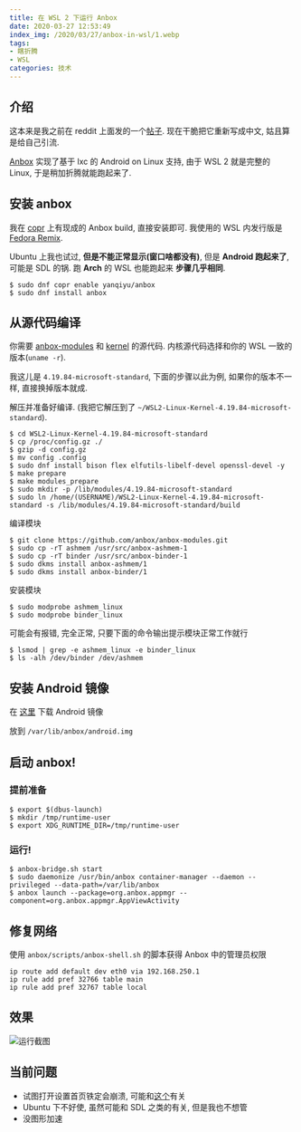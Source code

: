 ```yaml
---
title: 在 WSL 2 下运行 Anbox
date: 2020-03-27 12:53:49
index_img: /2020/03/27/anbox-in-wsl/1.webp
tags: 
- 瞎折腾
- WSL
categories: 技术
---
```


## 介绍

这本来是我之前在 reddit 上面发的一个[帖子](https://www.reddit.com/r/bashonubuntuonwindows/comments/eofn5s/run_anbox_on_wsl_2/). 现在干脆把它重新写成中文, 姑且算是给自己引流.

[Anbox](https://anbox.io/) 实现了基于 lxc 的 Android on Linux 支持, 由于 WSL 2 就是完整的 Linux, 于是稍加折腾就能跑起来了. 

## 安装 anbox

我在 [copr](https://copr.fedorainfracloud.org/coprs/yanqiyu/anbox/) 上有现成的 Anbox build, 直接安装即可. 我使用的 WSL 内发行版是 [Fedora Remix](https://github.com/WhitewaterFoundry/Fedora-Remix-for-WSL).

Ubuntu 上我也试过, **但是不能正常显示(窗口啥都没有)**, 但是 **Android 跑起来了**, 可能是 SDL 的锅. 跑 **Arch** 的 WSL 也能跑起来 **步骤几乎相同**.
    
    $ sudo dnf copr enable yanqiyu/anbox
    $ sudo dnf install anbox

## 从源代码编译

你需要 [anbox-modules](https://github.com/anbox/anbox-modules) 和 [kernel](https://github.com/microsoft/WSL2-Linux-Kernel/releases) 的源代码. 内核源代码选择和你的 WSL 一致的版本(`uname -r`).

我这儿是 `4.19.84-microsoft-standard`, 下面的步骤以此为例, 如果你的版本不一样, 直接换掉版本就成.

解压并准备好编译. (我把它解压到了 `~/WSL2-Linux-Kernel-4.19.84-microsoft-standard`).

    $ cd WSL2-Linux-Kernel-4.19.84-microsoft-standard
    $ cp /proc/config.gz ./
    $ gzip -d config.gz
    $ mv config .config
    $ sudo dnf install bison flex elfutils-libelf-devel openssl-devel -y
    $ make prepare
    $ make modules_prepare
    $ sudo mkdir -p /lib/modules/4.19.84-microsoft-standard
    $ sudo ln /home/(USERNAME)/WSL2-Linux-Kernel-4.19.84-microsoft-standard -s /lib/modules/4.19.84-microsoft-standard/build

编译模块

    $ git clone https://github.com/anbox/anbox-modules.git
    $ sudo cp -rT ashmem /usr/src/anbox-ashmem-1
    $ sudo cp -rT binder /usr/src/anbox-binder-1
    $ sudo dkms install anbox-ashmem/1
    $ sudo dkms install anbox-binder/1

安装模块

    $ sudo modprobe ashmem_linux
    $ sudo modprobe binder_linux

可能会有报错, 完全正常, 只要下面的命令输出提示模块正常工作就行

    $ lsmod | grep -e ashmem_linux -e binder_linux
    $ ls -alh /dev/binder /dev/ashmem

## 安装 Android 镜像

在 [这里](https://build.anbox.io/android-images) 下载 Android 镜像

放到 `/var/lib/anbox/android.img`

## 启动 anbox!

### 提前准备

    $ export $(dbus-launch)
    $ mkdir /tmp/runtime-user
    $ export XDG_RUNTIME_DIR=/tmp/runtime-user

### 运行!

    $ anbox-bridge.sh start
    $ sudo daemonize /usr/bin/anbox container-manager --daemon --privileged --data-path=/var/lib/anbox
    $ anbox launch --package=org.anbox.appmgr --component=org.anbox.appmgr.AppViewActivity

## 修复网络

使用 `anbox/scripts/anbox-shell.sh` 的脚本获得 Anbox 中的管理员权限

    ip route add default dev eth0 via 192.168.250.1
    ip rule add pref 32766 table main
    ip rule add pref 32767 table local

## 效果

![运行截图](1.webp)


## 当前问题

* 试图打开设置首页铁定会崩溃, 可能和[这个](https://github.com/anbox/anbox-modules/issues/41)有关
* Ubuntu 下不好使, 虽然可能和 SDL 之类的有关, 但是我也不想管
* 没图形加速